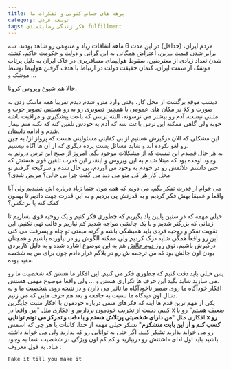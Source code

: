 ```yaml
---
title: برهه های حساس کنونی و تفکرات ما
category: توسعه فردی
tags: فکر زندگی رضایتمندی fulfillment 
---
```


مردم ایران، (حداقل) در این مدت 6 ماهه اتفاقات زیاد و متنوعی رو شاهد بودند، سه برابر شدن قیمت بنزین، اعتراض همگانی به این گرانی و دولت و حکومت حاکم، کشته شدن تعداد زیادی از معترضین، سقوط هواپیمای مسافربری در خاک ایران به دلیل پرتاب موشک از سمت ایران، کتمان حقیقت دولت در ارتباط با هدف گرفتن هواپیما توسط موشک و ...

حالا هم شیوع ویروس کرونا.

دیشب موقع برگشت از محل کار، وقتی وارد مترو شدم دیدم تقریبا همه ماسک زدن به صورت و کلا در مکان های عمومی با همچین تصویری رو به رو هستیم، تصویر خوب و مثبتی نیست، آدم رو بیشتر می ترسونه، البته ترسی که باعث پیشگیری و مراقبت باشه خوبه ولی گاهی ممکنه این ترس باعث شه که آدم به خودش تلقین کنه که نکنه منم بیمار شدم و ادامه داستان. <br/>
این مشکلی که الان درگیرش هستیم از بی کفایتی مسئولینی هست که پرواز از/ به چین رو لغو نکرده اند و شاید مسائل پشت پرده دیگری که از آن ها آگاه نیستیم. <br/>
به هر حال قصدم این نیست که از مشکلات موجود بگم. امروز از صبح این ترس درونم به وجود اومده بود که مبتلا شدم به این ویروس و اینقدر این قدرت تلقین قوی هستش که حتی داشتم علائمش رو در خودم به وجود می آوردم، بی حال شدم و سرگیجه گرفتم  تو محل کار هر کی منو می دید می گفت چرا بی حالی؟ مریض شدی؟ <br/>

می خوام از قدرت تفکر بگم، می دونم که همه مون حتما زیاد درباره اش شنیدیم ولی آیا واقعا و عمیقا بهش فکر کردیم و به قدرتش پی بردیم و به این قدرت جهت دادیم تا بهمون کمک کنه یا برعکس؟

خیلی مهمه که در سنین پایین یاد بگیریم که چطوری فکر کنیم و یک روحیه قوی بسازیم تا زمانی که بزرگتر شدیم و با یک چالشی مواجه شدیم کم نیاریم و قالب تهی نکنیم. این تقویت تفکر و روحیه فردی باید همیشگی باشه و گرنه میفتی تو چاه و پسرفت می کنی این رو واقعا همگی شاید درک کردیم ولی ممکنه الگوش رو در نیاورده باشیم و همچنان درگیرش باشیم. توی [<u>روز دوم چالش</u>](https://spacelover.ir/consistent-growth.html) هم به این موضوع اشاره شده و به دلیل کاربردی بودن اون چالش بود که من ترجمه ش رو در بلاگم قرار دادم چون برای من به شخصه مفید بوده.

پس خیلی باید دقت کنیم که چطوری فکر می کنیم. این افکار ما هستن که شخصیت ما رو می سازند شاید بگید این حرف ها تکراری هستن و ... ولی واقعا موضوع مهمی هستش. <br/>
افکار خودآگاه ما روی ضمیر ناخودآگاه ما تاثیر می ذارن و در نتیجه روی شخصیت ما و به دنبال اون دیدگاه ما نسبت به جامعه و بعد هم حرف هایی که می زنیم.<br/>
یکی از مهم ترین قدم ها اینه که فکرهای منفی درباره خودمون با افکار مثبت جایگزین کنیم، دست از تخریب خودمون برداریم و افکاری مثل "من واقعا در x ضعیف هستم" رو با افکاری مثل "**من دارای شخصیتی پرتلاش هستم و با دقت و تمرکز می تونم توانایی x رو کسب کنم و از این بابت متشکرم**" تشکر خیلی مهمه از خدا، کائنات یا هر چی که اسمش رو می خواید بذارید تشکر کنید. اگر حتی یه توانایی رو که ندارید ولی می خواید داشته باشید باید اول ادای داشتنش رو دربیارید و کم کم اون ویژگی در شخصیت شما به وجود میاد.  به قول معروف :

    Fake it till you make it
    


